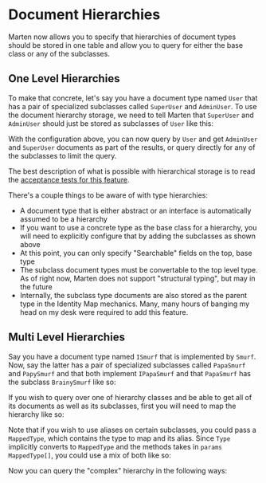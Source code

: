 # Document Hierarchies

Marten now allows you to specify that hierarchies of document types should be stored in one table and allow you
to query for either the base class or any of the subclasses.

## One Level Hierarchies

To make that concrete, let's say you have a document type named `User` that has a pair of specialized subclasses
called `SuperUser` and `AdminUser`. To use the document hierarchy storage, we need to tell Marten that
`SuperUser` and `AdminUser` should just be stored as subclasses of `User` like this:

<!-- snippet: sample_configure-hierarchy-of-types -->
<!-- endSnippet -->

With the configuration above, you can now query by `User` and get `AdminUser` and `SuperUser` documents as part of the results,
or query directly for any of the subclasses to limit the query.

The best description of what is possible with hierarchical storage is to read the [acceptance tests for this feature](https://github.com/JasperFx/marten/blob/master/src/Marten.Testing/Services/BatchedQuerying/batched_querying_acceptance_Tests.cs).

There's a couple things to be aware of with type hierarchies:

* A document type that is either abstract or an interface is automatically assumed to be a hierarchy
* If you want to use a concrete type as the base class for a hierarchy, you will need to explicitly configure
  that by adding the subclasses as shown above
* At this point, you can only specify "Searchable" fields on the top, base type
* The subclass document types must be convertable to the top level type. As of right now, Marten does not support "structural typing",
  but may in the future
* Internally, the subclass type documents are also stored as the parent type in the Identity Map mechanics. Many, many hours of
  banging my head on my desk were required to add this feature.

## Multi Level Hierarchies

Say you have a document type named `ISmurf` that is implemented by `Smurf`. Now, say the latter has a pair of specialized
subclasses called `PapaSmurf` and `PapySmurf` and that both implement `IPapaSmurf` and that `PapaSmurf` has the subclass
`BrainySmurf` like so:

<!-- snippet: sample_smurfs-hierarchy -->
<!-- endSnippet -->

If you wish to query over one of hierarchy classes and be able to get all of its documents as well as its subclasses,
first you will need to map the hierarchy like so:

<!-- snippet: sample_add-subclass-hierarchy -->
<!-- endSnippet -->

Note that if you wish to use aliases on certain subclasses, you could pass a `MappedType`, which contains the type to map
and its alias. Since `Type` implicitly converts to `MappedType` and the methods takes in `params MappedType[]`, you could
use a mix of both like so:

<!-- snippet: sample_add-subclass-hierarchy-with-aliases -->
<!-- endSnippet -->

Now you can query the "complex" hierarchy in the following ways:

<!-- snippet: sample_query-subclass-hierarchy -->
<!-- endSnippet -->
